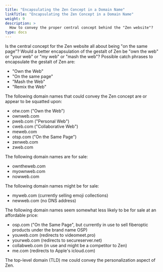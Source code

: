 ```yaml
---
title: "Encapsulating the Zen Concept in a Domain Name"
linkTitle: "Encapsulating the Zen Concept in a Domain Name"
weight: 9
description: >
  How to convey the proper central concept behind the "Zen website"?
type: docs
---
```


Is the central concept for the Zen website all about being "on the same page"? Would a better encapsulation of the gestalt of Zen be "own the web" or "your web" or "my web" or "mash the web"? Possible catch phrases to encapsulate the gestalt of Zen are:

* "Own the Web"
* "On the same page"
* "Mash the Web"
* "Remix the Web"

The following domain names that could convey the Zen concept are or appear to be squatted upon:

* otw.com ("Own the Web")
* ownweb.com
* pweb.com ("Personal Web")
* cweb.com ("Collaborative Web")
* meweb.com
* otsp.com ("On the Same Page")
* zenweb.com
* zweb.com

The following domain names are for sale:

* owntheweb.com
* myownweb.com
* nowweb.com

The following domain names might be for sale:

* myweb.com (currently selling emoji collections)
* newweb.com (no DNS address)

The following domain names seem somewhat less likely to be for sale at an affordable price:

* osp.com ("On the Same Page", but currently in use to sell fiberoptic products under the brand name OSP)
* youweb.com (redirects to videomeet.pro)
* yourweb.com (redirects to secureserver.net)
* collabweb.com (in use and might be a competitor to Zen)
* me.com (redirects to Apple's icloud.com)

The top-level domain (TLD) me could convey the personalization aspect of Zen.
